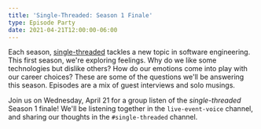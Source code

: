 ```yaml
---
title: 'Single-Threaded: Season 1 Finale'
type: Episode Party
date: 2021-04-21T12:00:00-06:00
---
```


Each season, [single-threaded](https://anchor.fm/single-threaded/) tackles a new topic in software engineering. This first season, we're exploring feelings. Why do we like some technologies but dislike others? How do our emotions come into play with our career choices? These are some of the questions we'll be answering this season. Episodes are a mix of guest interviews and solo musings.

Join us on Wednesday, April 21 for a group listen of the _single-threaded_ Season 1 finale! We'll be listening together in the `live-event-voice` channel, and sharing our thoughts in the `#single-threaded` channel.
